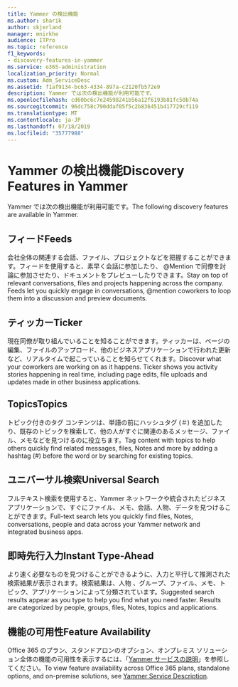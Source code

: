 ```yaml
---
title: Yammer の検出機能
ms.author: sharik
author: skjerland
manager: mnirkhe
audience: ITPro
ms.topic: reference
f1_keywords:
- discovery-features-in-yammer
ms.service: o365-administration
localization_priority: Normal
ms.custom: Adm_ServiceDesc
ms.assetid: f1af9134-bc63-4334-897a-c2120fb572e9
description: Yammer では次の検出機能が利用可能です。
ms.openlocfilehash: cd60bc6c7e24598241b56a12f6193b81fc50b74a
ms.sourcegitcommit: 96dc758c790ddaf05f5c2b836451b417729cf119
ms.translationtype: MT
ms.contentlocale: ja-JP
ms.lasthandoff: 07/18/2019
ms.locfileid: "35777988"
---
```

# <a name="discovery-features-in-yammer"></a><span data-ttu-id="fd83a-103">Yammer の検出機能</span><span class="sxs-lookup"><span data-stu-id="fd83a-103">Discovery Features in Yammer</span></span>

<span data-ttu-id="fd83a-104">Yammer では次の検出機能が利用可能です。</span><span class="sxs-lookup"><span data-stu-id="fd83a-104">The following discovery features are available in Yammer.</span></span>
  
## <a name="feeds"></a><span data-ttu-id="fd83a-105">フィード</span><span class="sxs-lookup"><span data-stu-id="fd83a-105">Feeds</span></span>
<span data-ttu-id="fd83a-106"><a name="bkmk_Feeds"> </a></span><span class="sxs-lookup"><span data-stu-id="fd83a-106"></span></span>

<span data-ttu-id="fd83a-p101">会社全体の関連する会話、ファイル、プロジェクトなどを把握することができます。フィードを使用すると、素早く会話に参加したり、 @Mention で同僚を討論に参加させたり、ドキュメントをプレビューしたりできます。</span><span class="sxs-lookup"><span data-stu-id="fd83a-p101">Stay on top of relevant conversations, files and projects happening across the company. Feeds let you quickly engage in conversations, @mention coworkers to loop them into a discussion and preview documents.</span></span>
  
## <a name="ticker"></a><span data-ttu-id="fd83a-109">ティッカー</span><span class="sxs-lookup"><span data-stu-id="fd83a-109">Ticker</span></span>
<span data-ttu-id="fd83a-110"><a name="bkmk_Ticker"> </a></span><span class="sxs-lookup"><span data-stu-id="fd83a-110"></span></span>

<span data-ttu-id="fd83a-p102">現在同僚が取り組んでいることを知ることができます。ティッカーは、ページの編集、ファイルのアップロード、他のビジネスアプリケーションで行われた更新など、リアルタイムで起こっていることを知らせてくれます。</span><span class="sxs-lookup"><span data-stu-id="fd83a-p102">Discover what your coworkers are working on as it happens. Ticker shows you activity stories happening in real time, including page edits, file uploads and updates made in other business applications.</span></span>
  
## <a name="topics"></a><span data-ttu-id="fd83a-113">Topics</span><span class="sxs-lookup"><span data-stu-id="fd83a-113">Topics</span></span>
<span data-ttu-id="fd83a-114"><a name="bkmk_Topics"> </a></span><span class="sxs-lookup"><span data-stu-id="fd83a-114"></span></span>

<span data-ttu-id="fd83a-115">トピック付きのタグ コンテンツは、単語の前にハッシュタグ (＃) を追加したり、既存のトピックを検索して、他の人がすぐに関連のあるメッセージ、ファイル、メモなどを見つけるのに役立ちます。</span><span class="sxs-lookup"><span data-stu-id="fd83a-115">Tag content with topics to help others quickly find related messages, files, Notes and more by adding a hashtag (#) before the word or by searching for existing topics.</span></span>
  
## <a name="universal-search"></a><span data-ttu-id="fd83a-116">ユニバーサル検索</span><span class="sxs-lookup"><span data-stu-id="fd83a-116">Universal Search</span></span>
<span data-ttu-id="fd83a-117"><a name="bkmk_UniversalSearch"> </a></span><span class="sxs-lookup"><span data-stu-id="fd83a-117"></span></span>

<span data-ttu-id="fd83a-118">フルテキスト検索を使用すると、Yammer ネットワークや統合されたビジネス アプリケーションで、すぐにファイル、メモ、会話、人物、データを見つけることができます。</span><span class="sxs-lookup"><span data-stu-id="fd83a-118">Full-text search lets you quickly find files, Notes, conversations, people and data across your Yammer network and integrated business apps.</span></span>
  
## <a name="instant-type-ahead"></a><span data-ttu-id="fd83a-119">即時先行入力</span><span class="sxs-lookup"><span data-stu-id="fd83a-119">Instant Type-Ahead</span></span>
<span data-ttu-id="fd83a-120"><a name="bkmk_InstantTypeAhead"> </a></span><span class="sxs-lookup"><span data-stu-id="fd83a-120"></span></span>

<span data-ttu-id="fd83a-p103">より速く必要なものを見つけることができるように、入力と平行して推測された検索結果が表示されます。検索結果は、人物 、グループ、ファイル、メモ、トピック、アプリケーションによって分類されています。</span><span class="sxs-lookup"><span data-stu-id="fd83a-p103">Suggested search results appear as you type to help you find what you need faster. Results are categorized by people, groups, files, Notes, topics and applications.</span></span>
  
## <a name="feature-availability"></a><span data-ttu-id="fd83a-123">機能の可用性</span><span class="sxs-lookup"><span data-stu-id="fd83a-123">Feature Availability</span></span>
<span data-ttu-id="fd83a-124"><a name="bkmk_InstantTypeAhead"> </a></span><span class="sxs-lookup"><span data-stu-id="fd83a-124"></span></span>

<span data-ttu-id="fd83a-125">Office 365 のプラン、スタンドアロンのオプション、オンプレミス ソリューション全体の機能の可用性を表示するには、「[Yammer サービスの説明](yammer-service-description.md)」を参照してください。</span><span class="sxs-lookup"><span data-stu-id="fd83a-125">To view feature availability across Office 365 plans, standalone options, and on-premise solutions, see [Yammer Service Description](yammer-service-description.md).</span></span>
  
  
